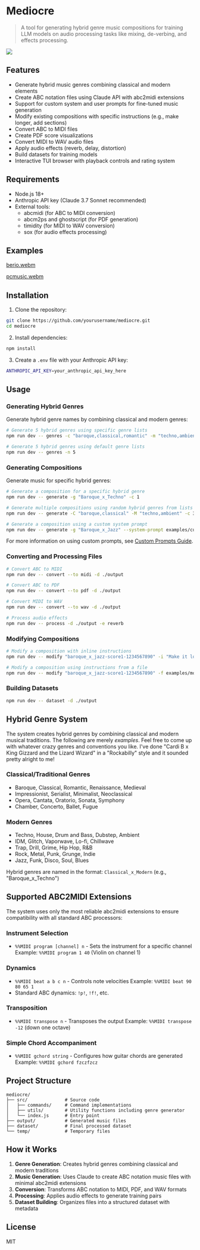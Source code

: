 # Mediocre

>A tool for generating hybrid genre music compositions for training LLM models on audio processing tasks like mixing, de-verbing, and effects processing.

![](./screenshot.png)

## Features

- Generate hybrid music genres combining classical and modern elements
- Create ABC notation files using Claude API with abc2midi extensions
- Support for custom system and user prompts for fine-tuned music generation
- Modify existing compositions with specific instructions (e.g., make longer, add sections)
- Convert ABC to MIDI files
- Create PDF score visualizations 
- Convert MIDI to WAV audio files
- Apply audio effects (reverb, delay, distortion)
- Build datasets for training models
- Interactive TUI browser with playback controls and rating system

## Requirements

- Node.js 18+
- Anthropic API key (Claude 3.7 Sonnet recommended)
- External tools:
  - abcmidi (for ABC to MIDI conversion)
  - abcm2ps and ghostscript (for PDF generation)
  - timidity (for MIDI to WAV conversion) 
  - sox (for audio effects processing)

## Examples
[berio.webm](https://github.com/user-attachments/assets/0926e777-8809-41e6-b963-464ed5f33a4f)

[pcmusic.webm](https://github.com/user-attachments/assets/bf2a1b1d-3582-4790-8b4b-8f40a7498944)


## Installation

1. Clone the repository:
```bash
git clone https://github.com/yourusername/mediocre.git
cd mediocre
```

2. Install dependencies:
```bash
npm install
```

3. Create a `.env` file with your Anthropic API key:
```bash
ANTHROPIC_API_KEY=your_anthropic_api_key_here
```

## Usage

### Generating Hybrid Genres

Generate hybrid genre names by combining classical and modern genres:

```bash
# Generate 5 hybrid genres using specific genre lists
npm run dev -- genres -c "baroque,classical,romantic" -m "techno,ambient,glitch" -n 5

# Generate 5 hybrid genres using default genre lists
npm run dev -- genres -n 5
```

### Generating Compositions

Generate music for specific hybrid genres:

```bash
# Generate a composition for a specific hybrid genre
npm run dev -- generate -g "Baroque_x_Techno" -c 1

# Generate multiple compositions using random hybrid genres from lists
npm run dev -- generate -C "baroque,classical" -M "techno,ambient" -c 3

# Generate a composition using a custom system prompt
npm run dev -- generate -g "Baroque_x_Jazz" --system-prompt examples/custom-system-prompt.txt
```

For more information on using custom prompts, see [Custom Prompts Guide](./docs/CUSTOM_PROMPTS.md).

### Converting and Processing Files

```bash
# Convert ABC to MIDI
npm run dev -- convert --to midi -d ./output

# Convert ABC to PDF
npm run dev -- convert --to pdf -d ./output

# Convert MIDI to WAV
npm run dev -- convert --to wav -d ./output

# Process audio effects
npm run dev -- process -d ./output -e reverb
```

### Modifying Compositions

```bash
# Modify a composition with inline instructions
npm run dev -- modify "baroque_x_jazz-score1-1234567890" -i "Make it longer with a dramatic breakdown section"

# Modify a composition using instructions from a file
npm run dev -- modify "baroque_x_jazz-score1-1234567890" -f examples/modification-instructions.txt
```

### Building Datasets

```bash
npm run dev -- dataset -d ./output
```

## Hybrid Genre System

The system creates hybrid genres by combining classical and modern musical traditions.
The following are merely *examples*. Feel free to come up with whatever crazy
genres and conventions you like. I've done "Cardi B x King Gizzard and the Lizard Wizard"
in a "Rockabilly" style and it sounded pretty alright to me!

### Classical/Traditional Genres
- Baroque, Classical, Romantic, Renaissance, Medieval
- Impressionist, Serialist, Minimalist, Neoclassical
- Opera, Cantata, Oratorio, Sonata, Symphony
- Chamber, Concerto, Ballet, Fugue

### Modern Genres
- Techno, House, Drum and Bass, Dubstep, Ambient
- IDM, Glitch, Vaporwave, Lo-fi, Chillwave
- Trap, Drill, Grime, Hip Hop, R&B
- Rock, Metal, Punk, Grunge, Indie
- Jazz, Funk, Disco, Soul, Blues

Hybrid genres are named in the format: `Classical_x_Modern` (e.g., "Baroque_x_Techno")

## Supported ABC2MIDI Extensions

The system uses only the most reliable abc2midi extensions to ensure compatibility with all standard ABC processors:

### Instrument Selection
- `%%MIDI program [channel] n` - Sets the instrument for a specific channel
  Example: `%%MIDI program 1 40` (Violin on channel 1)

### Dynamics
- `%%MIDI beat a b c n` - Controls note velocities
  Example: `%%MIDI beat 90 80 65 1`
- Standard ABC dynamics: `!p!`, `!f!`, etc.

### Transposition
- `%%MIDI transpose n` - Transposes the output
  Example: `%%MIDI transpose -12` (down one octave)

### Simple Chord Accompaniment
- `%%MIDI gchord string` - Configures how guitar chords are generated
  Example: `%%MIDI gchord fzczfzcz`

## Project Structure

```
mediocre/
├── src/              # Source code
│   ├── commands/     # Command implementations
│   ├── utils/        # Utility functions including genre generator
│   └── index.js      # Entry point
├── output/           # Generated music files 
├── dataset/          # Final processed dataset
└── temp/             # Temporary files
```

## How it Works

1. **Genre Generation**: Creates hybrid genres combining classical and modern traditions
2. **Music Generation**: Uses Claude to create ABC notation music files with minimal abc2midi extensions
3. **Conversion**: Transforms ABC notation to MIDI, PDF, and WAV formats
4. **Processing**: Applies audio effects to generate training pairs
5. **Dataset Building**: Organizes files into a structured dataset with metadata

## License

MIT
